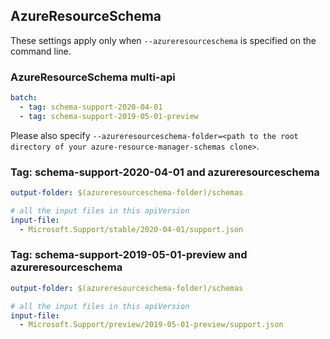 ## AzureResourceSchema

These settings apply only when `--azureresourceschema` is specified on the command line.

### AzureResourceSchema multi-api

``` yaml $(azureresourceschema) && $(multiapi)
batch:
  - tag: schema-support-2020-04-01
  - tag: schema-support-2019-05-01-preview

```

Please also specify `--azureresourceschema-folder=<path to the root directory of your azure-resource-manager-schemas clone>`.

### Tag: schema-support-2020-04-01 and azureresourceschema

``` yaml $(tag) == 'schema-support-2020-04-01' && $(azureresourceschema)
output-folder: $(azureresourceschema-folder)/schemas

# all the input files in this apiVersion
input-file:
  - Microsoft.Support/stable/2020-04-01/support.json

```

### Tag: schema-support-2019-05-01-preview and azureresourceschema

``` yaml $(tag) == 'schema-support-2019-05-01-preview' && $(azureresourceschema)
output-folder: $(azureresourceschema-folder)/schemas

# all the input files in this apiVersion
input-file:
  - Microsoft.Support/preview/2019-05-01-preview/support.json

```
